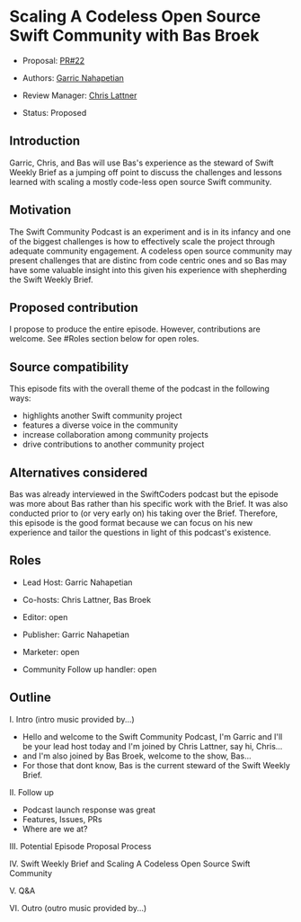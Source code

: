 # Scaling A Codeless Open Source Swift Community with Bas Broek

* Proposal: [PR#22](https://github.com/SwiftCommunityPodcast/podcast/pull/22)

* Authors: [Garric Nahapetian](https://github.com//garricn)

* Review Manager: [Chris Lattner](https://github.com//lattner)

* Status: Proposed

## Introduction

Garric, Chris, and Bas will use Bas's experience as the steward of Swift Weekly Brief as a jumping off point to discuss the challenges and lessons learned with scaling a mostly code-less open source Swift community.

## Motivation

The Swift Community Podcast is an experiment and is in its infancy and one of the biggest challenges is how to effectively scale the project through adequate community engagement. A codeless open source community may present challenges that are distinc from code centric ones and so Bas may have some valuable insight into this given his experience with shepherding the Swift Weekly Brief.

## Proposed contribution

I propose to produce the entire episode. However, contributions are welcome. See #Roles section below for open roles.

## Source compatibility

This episode fits with the overall theme of the podcast in the following ways:
- highlights another Swift community project
- features a diverse voice in the community
- increase collaboration among community projects
- drive contributions to another community project

## Alternatives considered

Bas was already interviewed in the SwiftCoders podcast but the episode was more about Bas rather than his specific work with the Brief. It was also conducted prior to (or very early on) his taking over the Brief. Therefore, this episode is the good format because we can focus on his new experience and tailor the questions in light of this podcast's existence. 

## Roles

- Lead Host: Garric Nahapetian

- Co-hosts: Chris Lattner, Bas Broek

- Editor: open

- Publisher: Garric Nahapetian

- Marketer: open

- Community Follow up handler: open

## Outline

I. Intro (intro music provided by...)
- Hello and welcome to the Swift Community Podcast, I'm Garric and I'll be your lead host today and I'm joined by Chris Lattner, say hi, Chris...
- and I'm also joined by Bas Broek, welcome to the show, Bas...
- For those that dont know, Bas is the current steward of the Swift Weekly Brief.

II. Follow up
- Podcast launch response was great
- Features, Issues, PRs
- Where are we at?

III. Potential Episode Proposal Process

IV. Swift Weekly Brief and Scaling A Codeless Open Source Swift Community

V. Q&A

VI. Outro (outro music provided by...)
